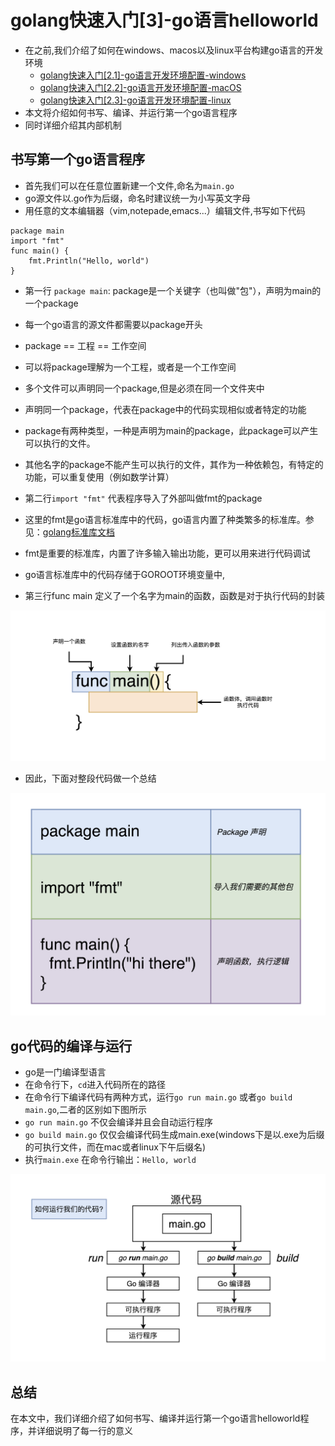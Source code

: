 # golang快速入门[3]-go语言helloworld
* 在之前,我们介绍了如何在windows、macos以及linux平台构建go语言的开发环境
    + [golang快速入门[2.1]-go语言开发环境配置-windows](https://zhuanlan.zhihu.com/p/105462515)
    + [golang快速入门[2.2]-go语言开发环境配置-macOS](https://zhuanlan.zhihu.com/p/105551487)
    + [golang快速入门[2.3]-go语言开发环境配置-linux](https://zhuanlan.zhihu.com/p/105556890)
* 本文将介绍如何书写、编译、并运行第一个go语言程序
* 同时详细介绍其内部机制

## 书写第一个go语言程序
* 首先我们可以在任意位置新建一个文件,命名为`main.go`
* go源文件以.go作为后缀，命名时建议统一为小写英文字母
* 用任意的文本编辑器（vim,notepade,emacs...）编辑文件,书写如下代码
```
package main
import "fmt"
func main() {
	fmt.Println("Hello, world")
}
```
* 第一行 `package main`: package是一个关键字（也叫做"包"），声明为main的一个package
* 每一个go语言的源文件都需要以package开头
* package == 工程 == 工作空间
* 可以将package理解为一个工程，或者是一个工作空间
* 多个文件可以声明同一个package,但是必须在同一个文件夹中
* 声明同一个package，代表在package中的代码实现相似或者特定的功能
* package有两种类型，一种是声明为main的package，此package可以产生可以执行的文件。
* 其他名字的package不能产生可以执行的文件，其作为一种依赖包，有特定的功能，可以重复使用（例如数学计算）


* 第二行`import "fmt"` 代表程序导入了外部叫做fmt的package
* 这里的fmt是go语言标准库中的代码，go语言内置了种类繁多的标准库。参见：[golang标准库文档](https://golang.org/pkg/)
* fmt是重要的标准库，内置了许多输入输出功能，更可以用来进行代码调试
* go语言标准库中的代码存储于GOROOT环境变量中,


* 第三行func main 定义了一个名字为main的函数，函数是对于执行代码的封装

![image](../image/golang[2.3]-1.png)

* 因此，下面对整段代码做一个总结

![image](../image/golang[2.3]-2.png)

## go代码的编译与运行
* go是一门编译型语言
* 在命令行下，`cd`进入代码所在的路径
* 在命令行下编译代码有两种方式，运行`go run main.go` 或者`go build main.go`,二者的区别如下图所示
* `go run main.go` 不仅会编译并且会自动运行程序
* `go build main.go` 仅仅会编译代码生成main.exe(windows下是以.exe为后缀的可执行文件，而在mac或者linux下午后缀名)
* 执行`main.exe` 在命令行输出：`Hello, world`

![image](../image/golang[2.3]-3.png)

## 总结
在本文中，我们详细介绍了如何书写、编译并运行第一个go语言helloworld程序，并详细说明了每一行的意义